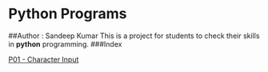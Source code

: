 # Python Programs
##Author : Sandeep Kumar
This is a project for students to check their skills in **python** programming.
###Index

[P01 - Character Input](characterinput.md)